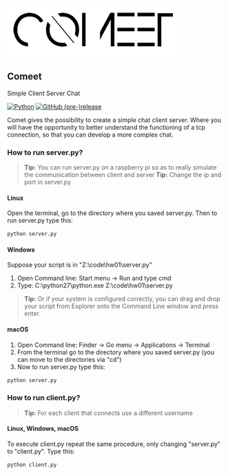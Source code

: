 ![Comeet](./docs/comeet_logo.png)

## Comeet
Simple Client Server Chat

[![Python](https://img.shields.io/badge/Python-2.7-000.svg?style=flat-square)](https://www.python.org)
[![GitHub (pre-)release](https://img.shields.io/github/v/release/fctaddia/comeet.svg?color=000&include_prereleases&label=Release&style=flat-square)](./../../releases)

Comet gives the possibility to create a simple chat client server. Where you will have the opportunity to better understand the functioning of a tcp connection, so that you can develop a more complex chat.

### How to run server.py?

> **Tip:** You can run server.py on a raspberry pi so as to really simulate the communication between client and server
> **Tip:** Change the ip and port in server.py
#### Linux
Open the terminal, go to the directory where you saved server.py. Then to run server.py type this:

```Bash
python server.py
```
#### Windows
Suppose your script is in "Z:\code\hw01\server.py"

1) Open Command line:  Start menu -> Run  and type cmd
2) Type:  C:\python27\python.exe Z:\code\hw01\server.py
> **Tip:** Or if your system is configured correctly, you can drag and drop your script from Explorer onto the Command Line window and press enter.
#### macOS

1) Open Command line:   Finder -> Go menu -> Applications -> Terminal
2) From the terminal go to the directory where you saved server.py (you can move to the directories via "cd")
3) Now to run server.py type this:
```Bash
python server.py
```

### How to run client.py?

> **Tip:** For each client that connects use a different username
#### Linux, Windows, macOS
To execute client.py repeat the same procedure, only changing "server.py" to "client.py".
Type this:
```Bash
python client.py
```





